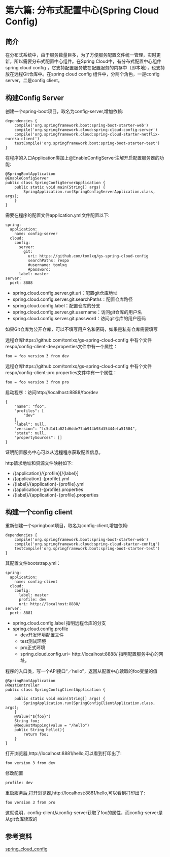 # 第六篇: 分布式配置中心(Spring Cloud Config)
## 简介
在分布式系统中，由于服务数量巨多，为了方便服务配置文件统一管理，实时更新，所以需要分布式配置中心组件。在Spring Cloud中，有分布式配置中心组件spring cloud config ，它支持配置服务放在配置服务的内存中（即本地），也支持放在远程Git仓库中。在spring cloud config 组件中，分两个角色，一是config server，二是config client。

## 构建Config Server
创建一个spring-boot项目，取名为config-server,增加依赖:
````
dependencies {
    compile('org.springframework.boot:spring-boot-starter-web')
    compile('org.springframework.cloud:spring-cloud-config-server')
    compile('org.springframework.cloud:spring-cloud-starter-netflix-eureka-client')
    testCompile('org.springframework.boot:spring-boot-starter-test')
}
````
在程序的入口Application类加上@EnableConfigServer注解开启配置服务器的功能:
````
@SpringBootApplication
@EnableConfigServer
public class SpringConfigServerApplication {
    public static void main(String[] args) {
        SpringApplication.run(SpringConfigServerApplication.class, args);
    }
}
````

需要在程序的配置文件application.yml文件配置以下:
````
spring:
  application:
    name: config-server
  cloud:
    config:
      server:
        git:
          uri: https://github.com/tomlxq/gs-spring-cloud-config
          searchPaths: respo
          #username: tomlxq
          #password:
      label: master
server:
  port: 8888
````
* spring.cloud.config.server.git.uri：配置git仓库地址
* spring.cloud.config.server.git.searchPaths：配置仓库路径
* spring.cloud.config.label：配置仓库的分支
* spring.cloud.config.server.git.username：访问git仓库的用户名
* spring.cloud.config.server.git.password：访问git仓库的用户密码

如果Git仓库为公开仓库，可以不填写用户名和密码，如果是私有仓库需要填写

远程仓库https://github.com/tomlxq/gs-spring-cloud-config 中有个文件respo/config-client-dev.properties文件中有一个属性：

`foo = foo version 3 from dev`

远程仓库https://github.com/tomlxq/gs-spring-cloud-config 中有个文件respo/config-client-pro.properties文件中有一个属性：

`foo = foo version 3 from pro`

启动程序：访问http://localhost:8888/foo/dev
````
{
    "name": "foo",
    "profiles": [
        "dev"
    ],
    "label": null,
    "version": "fc5d1d1a021d6dde77ab914b93d35444efa51504",
    "state": null,
    "propertySources": []
}
````
证明配置服务中心可以从远程程序获取配置信息。

http请求地址和资源文件映射如下:

* /{application}/{profile}[/{label}]
* /{application}-{profile}.yml
* /{label}/{application}-{profile}.yml
* /{application}-{profile}.properties
* /{label}/{application}-{profile}.properties

## 构建一个config client

重新创建一个springboot项目，取名为config-client,增加依赖:
````
dependencies {
    compile('org.springframework.boot:spring-boot-starter-web')
    compile('org.springframework.cloud:spring-cloud-starter-config')
    testCompile('org.springframework.boot:spring-boot-starter-test')
}
````
其配置文件bootstrap.yml：
````
spring:
  application:
    name: config-client
  cloud:
    config:
      label: master
      profile: dev
      uri: http://localhost:8888/
server:
  port: 8881
````
* spring.cloud.config.label 指明远程仓库的分支
* spring.cloud.config.profile
    * dev开发环境配置文件
    * test测试环境
    * pro正式环境
    * spring.cloud.config.uri= http://localhost:8888/ 指明配置服务中心的网址。

程序的入口类，写一个API接口“／hello”，返回从配置中心读取的foo变量的值
````
@SpringBootApplication
@RestController
public class SpringConfigClientApplication {

    public static void main(String[] args) {
        SpringApplication.run(SpringConfigClientApplication.class, args);
    }
    @Value("${foo}")
    String foo;
    @RequestMapping(value = "/hello")
    public String hello(){
        return foo;
    }
}
````
打开浏览器,http://localhost:8881/hello,可以看到打印出了:

`foo version 3 from dev`

修改配置

`profile: dev`

重启服务后,打开浏览器,http://localhost:8881/hello,可以看到打印出了:

`foo version 3 from pro`

这就说明，config-client从config-server获取了foo的属性，而config-server是从git仓库读取的

## 参考资料
[spring_cloud_config](http://projects.spring.io/spring-cloud/spring-cloud.html#_spring_cloud_config)